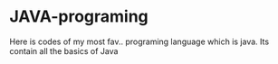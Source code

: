 # JAVA-programing
Here is codes of my most fav.. programing language which is java. Its contain all the basics of Java 
